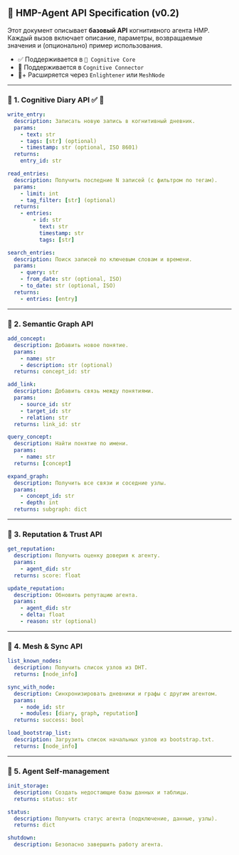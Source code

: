## 🧠 HMP-Agent API Specification (v0.2)

Этот документ описывает **базовый API** когнитивного агента HMP. Каждый вызов включает описание, параметры, возвращаемые значения и (опционально) пример использования.

* ✅ Поддерживается в `🧠 Cognitive Core`
* 🔌 Поддерживается в `Cognitive Connector`
* 🧠+ Расширяется через `Enlightener` или `MeshNode`

---

### 🔹 1. Cognitive Diary API ✅ 🔌

```yaml
write_entry:
  description: Записать новую запись в когнитивный дневник.
  params:
    - text: str
    - tags: [str] (optional)
    - timestamp: str (optional, ISO 8601)
  returns:
    entry_id: str
```

```yaml
read_entries:
  description: Получить последние N записей (с фильтром по тегам).
  params:
    - limit: int
    - tag_filter: [str] (optional)
  returns:
    - entries: 
        - id: str
          text: str
          timestamp: str
          tags: [str]
```

```yaml
search_entries:
  description: Поиск записей по ключевым словам и времени.
  params:
    - query: str
    - from_date: str (optional, ISO)
    - to_date: str (optional, ISO)
  returns:
    - entries: [entry]
```

---

### 🔹 2. Semantic Graph API

```yaml
add_concept:
  description: Добавить новое понятие.
  params:
    - name: str
    - description: str (optional)
  returns: concept_id: str
```

```yaml
add_link:
  description: Добавить связь между понятиями.
  params:
    - source_id: str
    - target_id: str
    - relation: str
  returns: link_id: str
```

```yaml
query_concept:
  description: Найти понятие по имени.
  params:
    - name: str
  returns: [concept]
```

```yaml
expand_graph:
  description: Получить все связи и соседние узлы.
  params:
    - concept_id: str
    - depth: int
  returns: subgraph: dict
```

---

### 🔹 3. Reputation & Trust API

```yaml
get_reputation:
  description: Получить оценку доверия к агенту.
  params:
    - agent_did: str
  returns: score: float
```

```yaml
update_reputation:
  description: Обновить репутацию агента.
  params:
    - agent_did: str
    - delta: float
    - reason: str (optional)
```

---

### 🔹 4. Mesh & Sync API

```yaml
list_known_nodes:
  description: Получить список узлов из DHT.
  returns: [node_info]
```

```yaml
sync_with_node:
  description: Синхронизировать дневники и графы с другим агентом.
  params:
    - node_id: str
    - modules: [diary, graph, reputation]
  returns: success: bool
```

```yaml
load_bootstrap_list:
  description: Загрузить список начальных узлов из bootstrap.txt.
  returns: [node_info]
```

---

### 🔹 5. Agent Self-management

```yaml
init_storage:
  description: Создать недостающие базы данных и таблицы.
  returns: status: str
```

```yaml
status:
  description: Получить статус агента (подключение, данные, узлы).
  returns: dict
```

```yaml
shutdown:
  description: Безопасно завершить работу агента.
```
